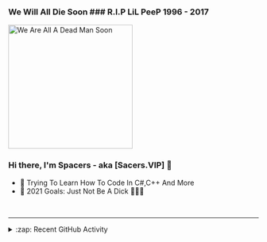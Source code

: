 ### We Will All Die Soon ### R.I.P LiL PeeP 1996 - 2017

<img src="https://i.imgur.com/CTb98uK.gif" alt="We Are All A Dead Man Soon" width="250" />

### Hi there, I'm Spacers - aka [Sacers.VIP] 👋

- 🔭 Trying To Learn How To Code In C#,C++ And More 
- 🥅 2021 Goals: Just Not Be A Dick 🤣🤣🤣

<br />

---

<details>
  <summary>:zap: Recent GitHub Activity</summary>
  
<!--START_SECTION:activity-->
- 1# - Blaze's Mod
- 2# - FireGuard Discord Bot
<!--END_SECTION:activity-->

</details>
